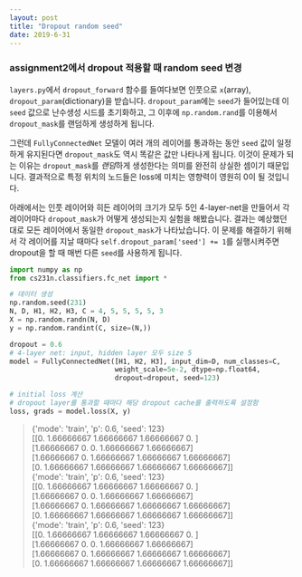 ```yaml
---
layout: post
title: "Dropout random seed"
date: 2019-6-31
---
```

### assignment2에서 dropout 적용할 때 random seed 변경

`layers.py`에서 `dropout_forward` 함수를 들여다보면 인풋으로 `x`(array), `dropout_param`(dictionary)을 받습니다. `dropout_param`에는 `seed`가 들어있는데 이 `seed` 값으로 난수생성 시드를 초기화하고, 그 이후에 `np.random.rand`를 이용해서 `dropout_mask`를 랜덤하게 생성하게 됩니다.

그런데 `FullyConnectedNet` 모델이 여러 개의 레이어를 통과하는 동안 `seed` 값이 일정하게 유지된다면 `dropout_mask`도 역시 똑같은 값만 나타나게 됩니다. 이것이 문제가 되는 이유는 `dropout_mask`를 *랜덤*하게 생성한다는 의미를 완전히 상실한 셈이기 때문입니다. 결과적으로 특정 위치의 노드들은 loss에 미치는 영향력이 영원히 0이 될 것입니다.

아래에서는 인풋 레이어와 히든 레이어의 크기가 모두 5인 4-layer-net을 만들어서 각 레이어마다 `dropout_mask`가 어떻게 생성되는지 실험을 해봤습니다. 결과는 예상했던 대로 모든 레이어에서 동일한 `dropout_mask`가 나타났습니다. 이 문제를 해결하기 위해서 각 레이어를 지날 때마다 `self.dropout_param['seed'] += 1`를 실행시켜주면 dropout을 할 때 매번 다른 `seed`를 사용하게 됩니다.

```python
import numpy as np
from cs231n.classifiers.fc_net import *
```

```python
# 데이터 생성
np.random.seed(231)
N, D, H1, H2, H3, C = 4, 5, 5, 5, 5, 3
X = np.random.randn(N, D)
y = np.random.randint(C, size=(N,))

dropout = 0.6
# 4-layer net: input, hidden layer 모두 size 5
model = FullyConnectedNet([H1, H2, H3], input_dim=D, num_classes=C,
                          weight_scale=5e-2, dtype=np.float64,
                          dropout=dropout, seed=123)

# initial loss 계산
# dropout layer를 통과할 때마다 해당 dropout cache를 출력하도록 설정함
loss, grads = model.loss(X, y)
```

> {'mode': 'train', 'p': 0.6, 'seed': 123}  
> [[0.         1.66666667 1.66666667 1.66666667 0.        ]  
>  [1.66666667 0.         0.         1.66666667 1.66666667]  
>  [1.66666667 0.         1.66666667 1.66666667 1.66666667]  
>  [0.         1.66666667 1.66666667 1.66666667 1.66666667]]  
> {'mode': 'train', 'p': 0.6, 'seed': 123}  
> [[0.         1.66666667 1.66666667 1.66666667 0.        ]  
>  [1.66666667 0.         0.         1.66666667 1.66666667]  
>  [1.66666667 0.         1.66666667 1.66666667 1.66666667]  
>  [0.         1.66666667 1.66666667 1.66666667 1.66666667]]  
> {'mode': 'train', 'p': 0.6, 'seed': 123}  
> [[0.         1.66666667 1.66666667 1.66666667 0.        ]  
>  [1.66666667 0.         0.         1.66666667 1.66666667]  
>  [1.66666667 0.         1.66666667 1.66666667 1.66666667]  
>  [0.         1.66666667 1.66666667 1.66666667 1.66666667]]

